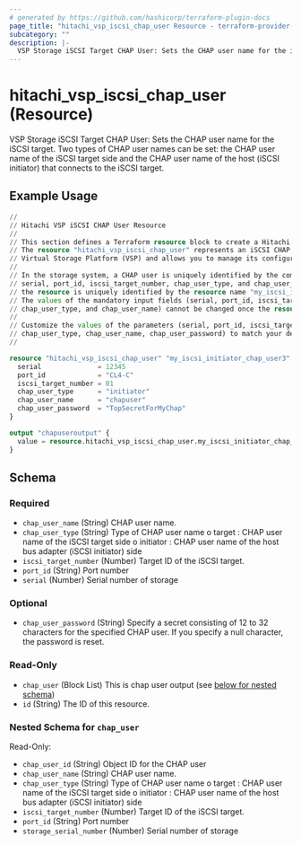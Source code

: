 ```yaml
---
# generated by https://github.com/hashicorp/terraform-plugin-docs
page_title: "hitachi_vsp_iscsi_chap_user Resource - terraform-provider-hitachi"
subcategory: ""
description: |-
  VSP Storage iSCSI Target CHAP User: Sets the CHAP user name for the iSCSI target. Two types of CHAP user names can be set: the CHAP user name of the iSCSI target side and the CHAP user name of the host (iSCSI initiator) that connects to the iSCSI target.
---
```


# hitachi_vsp_iscsi_chap_user (Resource)

VSP Storage iSCSI Target CHAP User: Sets the CHAP user name for the iSCSI target. Two types of CHAP user names can be set: the CHAP user name of the iSCSI target side and the CHAP user name of the host (iSCSI initiator) that connects to the iSCSI target.

## Example Usage

```terraform
//
// Hitachi VSP iSCSI CHAP User Resource
//
// This section defines a Terraform resource block to create a Hitachi VSP iSCSI CHAP user.
// The resource "hitachi_vsp_iscsi_chap_user" represents an iSCSI CHAP user on a Hitachi
// Virtual Storage Platform (VSP) and allows you to manage its configuration using Terraform.
//
// In the storage system, a CHAP user is uniquely identified by the combination of the
// serial, port_id, iscsi_target_number, chap_user_type, and chap_user_name. In Terraform,
// the resource is uniquely identified by the resource name "my_iscsi_initiator_chap_user3".
// The values of the mandatory input fields (serial, port_id, iscsi_target_number,
// chap_user_type, and chap_user_name) cannot be changed once the resource has been created.
//
// Customize the values of the parameters (serial, port_id, iscsi_target_number,
// chap_user_type, chap_user_name, chap_user_password) to match your desired CHAP user configuration.
//

resource "hitachi_vsp_iscsi_chap_user" "my_iscsi_initiator_chap_user3" {
  serial              = 12345                
  port_id             = "CL4-C"              
  iscsi_target_number = 01                   
  chap_user_type      = "initiator"          
  chap_user_name      = "chapuser"           
  chap_user_password  = "TopSecretForMyChap" 
}

output "chapuseroutput" {
  value = resource.hitachi_vsp_iscsi_chap_user.my_iscsi_initiator_chap_user3
}
```

<!-- schema generated by tfplugindocs -->
## Schema

### Required

- `chap_user_name` (String) CHAP user name.
- `chap_user_type` (String) Type of CHAP user name
			o target : CHAP user name of the iSCSI target side
			o initiator : CHAP user name of the host bus adapter (iSCSI initiator) side
- `iscsi_target_number` (Number) Target ID of the iSCSI target.
- `port_id` (String) Port number
- `serial` (Number) Serial number of storage

### Optional

- `chap_user_password` (String) Specify a secret consisting of 12 to 32 characters for the specified CHAP user.
			If you specify a null character, the password is reset.

### Read-Only

- `chap_user` (Block List) This is chap user output (see [below for nested schema](#nestedblock--chap_user))
- `id` (String) The ID of this resource.

<a id="nestedblock--chap_user"></a>
### Nested Schema for `chap_user`

Read-Only:

- `chap_user_id` (String) Object ID for the CHAP user
- `chap_user_name` (String) CHAP user name.
- `chap_user_type` (String) Type of CHAP user name
		o target : CHAP user name of the iSCSI target side
		o initiator : CHAP user name of the host bus adapter (iSCSI initiator) side
- `iscsi_target_number` (Number) Target ID of the iSCSI target.
- `port_id` (String) Port number
- `storage_serial_number` (Number) Serial number of storage

